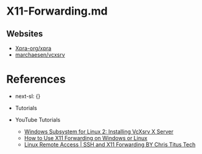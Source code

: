 # X11-Forwarding.md

## Websites

* [Xpra-org/xpra](https://github.com/Xpra-org/xpra)
* [marchaesen/vcxsrv](https://github.com/marchaesen/vcxsrv)

# References

* next-sl: {}

* Tutorials

* YouTube Tutorials
  * [Windows Subsystem for Linux 2: Installing VcXsrv X Server](https://www.youtube.com/watch?v=4SZXbl9KVsw)
  * [How to Use X11 Forwarding on Windows or Linux](https://www.youtube.com/watch?v=FlHVuA_98SA)
  * [Linux Remote Access | SSH and X11 Forwarding BY Chris Titus Tech](https://www.youtube.com/watch?v=auePeI8vZA8)

